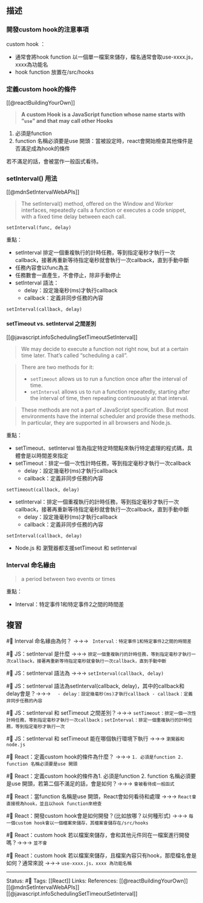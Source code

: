 

## 描述


### 開發custom hook的注意事項

custom hook ：
- 通常會將hook function 以一個單一檔案來儲存，檔名通常會取use-xxxx.js，xxxx為功能名
- hook function 放置在/src/hooks




### 定義custom hook的條件


[[@reactBuildingYourOwn]]
> **A custom Hook is a JavaScript function whose name starts with ”`use`” and that may call other Hooks**

1. 必須是function
2. function 名稱必須要是use 開頭：當被設定時，react會開始檢查其他條件是否滿足成為hook的條件


若不滿足的話，會被當作一般函式看待。


### setInterval() 用法

[[@mdnSetIntervalWebAPIs]]
> The setInterval() method, offered on the Window and Worker interfaces, repeatedly calls a function or executes a code snippet, with a fixed time delay between each call. 

```
setInterval(func, delay)
```


重點：
- setInterval 排定一個重複執行的計時任務，等到指定毫秒才執行一次callback，接著再重新等待指定毫秒就會執行一次callback，直到手動中斷
- 任務內容會以func為主
- 任務數會一直產生，不會停止，除非手動停止
- setInterval 語法：
	- delay：設定幾毫秒(ms)才執行callback
	- callback：定義非同步任務的內容
```
setInterval(callback, delay)
```
#### setTimeout vs. setInterval 之間差別

[[@javascript.infoSchedulingSetTimeoutSetInterval]]

> We may decide to execute a function not right now, but at a certain time later. That’s called “scheduling a call”.

> There are two methods for it:
>-   `setTimeout` allows us to run a function once after the interval of time.
> -   `setInterval` allows us to run a function repeatedly, starting after the interval of time, then repeating continuously at that interval.

> These methods are not a part of JavaScript specification. But most environments have the internal scheduler and provide these methods. In particular, they are supported in all browsers and Node.js.

重點：
- setTimeout、setInterval 皆為指定特定時間點來執行特定處理的程式碼，具體會是以時間差來指定
- setTimeout：排定一個一次性計時任務，等到指定毫秒才執行一次callback
	- delay：設定幾毫秒(ms)才執行callback
	- callback：定義非同步任務的內容
```
setTimeout(callback, delay)
```
- setInterval：排定一個重複執行的計時任務，等到指定毫秒才執行一次callback，接著再重新等待指定毫秒就會執行一次callback，直到手動中斷
	- delay：設定幾毫秒(ms)才執行callback
	- callback：定義非同步任務的內容
```
setInterval(callback, delay)
```
- Node.js 和 瀏覽器都支援setTimeout 和 setInterval


### Interval 命名緣由

> a period between two events or times


重點：
- Interval：特定事件1和特定事件2之間的時間差



## 複習

#🧠 Interval 命名緣由為何？ ->->-> ` Interval：特定事件1和特定事件2之間的時間差`
<!--SR:!2022-11-01,9,250-->

#🧠 JS：setInterval 是什麼 ->->-> `排定一個重複執行的計時任務，等到指定毫秒才執行一次callback，接著再重新等待指定毫秒就會執行一次callback，直到手動中斷`
<!--SR:!2022-10-23,3,250-->

#🧠 JS：setInterval 語法為 ->->-> `setInterval(callback, delay)`
<!--SR:!2022-10-23,3,250-->

#🧠 JS：setInterval 語法為setInterval(callback, delay)，其中的callback和delay會是？->->-> `	- delay：設定幾毫秒(ms)才執行callback - callback：定義非同步任務的內容`
<!--SR:!2022-10-23,3,250-->

#🧠 JS：setInterval 和 setTimeout 之間差別？->->-> `setTimeout：排定一個一次性計時任務，等到指定毫秒才執行一次callback；setInterval：排定一個重複執行的計時任務，等到指定毫秒才執行一次`
<!--SR:!2022-11-02,10,250-->

#🧠 JS：setInterval 和 setTimeout 能在哪個執行環境下執行 ->->-> `瀏覽器和node.js`
<!--SR:!2022-10-23,2,230-->

#🧠 React：定義custom hook的條件為什麼？ ->->-> `1. 必須是function 2. function 名稱必須要是use 開頭`
<!--SR:!2022-11-02,10,250-->

#🧠 React：定義custom hook的條件為1. 必須是function 2. function 名稱必須要是use 開頭，若第二個不滿足的話，會是如何？->->-> `會被看待成一般函式`
<!--SR:!2022-11-02,10,250-->

#🧠 React：當function 名稱是use 開頭，React會如何看待和處理 ->->-> `React會直接視為hook，並且以hook function來檢查`
<!--SR:!2022-10-23,3,250-->


#🧠 React：開發custom hook會是如何開發？(比如放哪？以何種形式) ->->-> `每一個custom hook會以一個檔案來儲存，其檔案會儲存在/src/hooks`
<!--SR:!2022-10-23,3,250-->

#🧠 React：custom hook 若以檔案來儲存，會和其他元件同在一檔案進行開發嗎？->->-> `並不會`
<!--SR:!2022-10-23,3,250-->


#🧠 React：custom hook 若以檔案來儲存，且檔案內容只有hook，那麼檔名會是如何？通常來說 ->->-> `use-xxxx.js，xxxx 為功能名稱`
<!--SR:!2022-10-23,3,250-->




---
Status: #🌱 
Tags:
[[React]]
Links:
References:
[[@reactBuildingYourOwn]]
[[@mdnSetIntervalWebAPIs]]
[[@javascript.infoSchedulingSetTimeoutSetInterval]]




